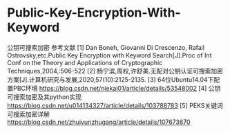 # Public-Key-Encryption-With-Keyword
公钥可搜索加密
参考文献
[1]  Dan Boneh, Giovanni Di Crescenzo, Rafail Ostrovsky,etc.Public Key Encryption with Keyword Search[J].Proc of Int Conf on the Theory and Applications of Cryptographic Techniques,2004,:506-522
[2]  杨宁滨,周权,许舒美.无配对公钥认证可搜索加密方案[J].计算机研究与发展,2020,57(10):2125-2135.
[3]   64位Ubuntu14.04下配置PBC环境
https://blog.csdn.net/niekai01/article/details/53548002
[4]  公钥可搜索加密及其python实现
https://blog.csdn.net/u014134327/article/details/103788783
[5]   PEKS关键词可搜索加密详解
https://blog.csdn.net/zhuiyunzhugang/article/details/107673670

